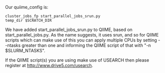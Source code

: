 Our quiime_config is:

    cluster_jobs_fp start_parallel_jobs_srun.py
    temp_dir $SCRATCH_DIR

We have added start_parallel_jobs_srun.py to QIIME, based on start_parallel_jobs.py.  As the name suggests, it uses srun, and so for QIIME scripts which can make use of this you can apply multiple CPUs by setting --ntasks greater than one and informing the QIIME script of that with "-n $SLURM_NTASKS".

If the QIIME script(s) you are using make use of USEARCH then please register at http://www.drive5.com/usearch.


